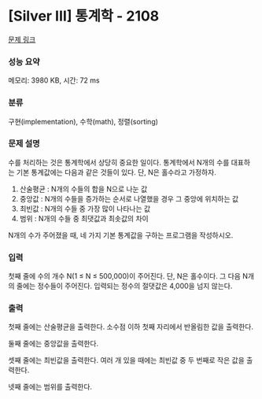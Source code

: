 # [Silver III] 통계학 - 2108 

[문제 링크](https://www.acmicpc.net/problem/2108) 

### 성능 요약

메모리: 3980 KB, 시간: 72 ms

### 분류

구현(implementation), 수학(math), 정렬(sorting)

### 문제 설명

<p>수를 처리하는 것은 통계학에서 상당히 중요한 일이다. 통계학에서 N개의 수를 대표하는 기본 통계값에는 다음과 같은 것들이 있다. 단, N은 홀수라고 가정하자.</p>

<ol>
	<li>산술평균 : N개의 수들의 합을 N으로 나눈 값</li>
	<li>중앙값 : N개의 수들을 증가하는 순서로 나열했을 경우 그 중앙에 위치하는 값</li>
	<li>최빈값 : N개의 수들 중 가장 많이 나타나는 값</li>
	<li>범위 : N개의 수들 중 최댓값과 최솟값의 차이</li>
</ol>

<p>N개의 수가 주어졌을 때, 네 가지 기본 통계값을 구하는 프로그램을 작성하시오.</p>

### 입력 

 <p>첫째 줄에 수의 개수 N(1 ≤ N ≤ 500,000)이 주어진다. 단, N은 홀수이다. 그 다음 N개의 줄에는 정수들이 주어진다. 입력되는 정수의 절댓값은 4,000을 넘지 않는다.</p>

### 출력 

 <p>첫째 줄에는 산술평균을 출력한다. 소수점 이하 첫째 자리에서 반올림한 값을 출력한다.</p>

<p>둘째 줄에는 중앙값을 출력한다.</p>

<p>셋째 줄에는 최빈값을 출력한다. 여러 개 있을 때에는 최빈값 중 두 번째로 작은 값을 출력한다.</p>

<p>넷째 줄에는 범위를 출력한다.</p>

